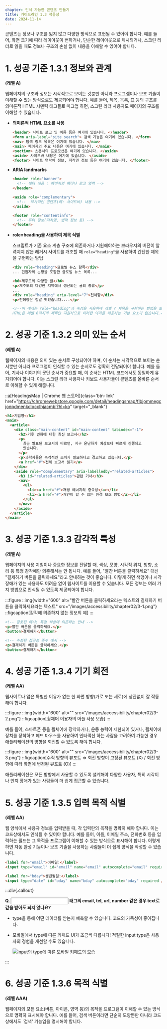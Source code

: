 ```yaml
---
chapter: 인식 가능한 콘텐츠 만들기
title: 가이드라인 1.3 적응성
date: 2024-11-14
---
```


콘텐츠는 정보나 구조를 잃지 않고 다양한 방식으로 표현될 수 있어야 합니다. 예를 들어, 화면 크기에 따라 레이아웃이 변하거나, 단순한 레이아웃으로 제시되거나, 스크린 리더로 읽을 때도 정보나 구조의 손실 없이 내용을 이해할 수 있어야 합니다.

# 1. 성공 기준 1.3.1 정보와 관계

**(레벨 A)**

웹페이지의 구조와 정보는 시각적으로 보이는 것뿐만 아니라 프로그램이나 보조 기술이 이해할 수 있는 방식으로도 제공되어야 합니다. 예를 들어, 제목, 목록, 표 등의 구조를 의미론적 HTML 시멘틱 태그들로 마크업 하면, 스크린 리더 사용자도 페이지의 구조를 이해할 수 있습니다.

- **의미론적 HTML 요소를 사용**
  ```html
  <header> 사이트 로고 및 이름 등은 여기에 있습니다. </header>
  <form aria-label="site search"> 검색 기능은 여기에 있습니다. </form>
  <nav> 탐색 링크 목록은 여기에 있습니다. </nav>
  <main> 페이지의 주요 내용은 여기에 있습니다. </main>
  <section> 스폰서의 프로모션은 여기에 있습니다. </aside>
  <aside> 사이드바 내용은 여기에 있습니다. </aside>
  <footer> 사이트 연락처 정보, 저작권 정보 등은 여기에 있습니다. </footer>
  ```
- **ARIA landmarks**

  ```html
  <header role="banner">
    <!-- 헤더 내용 : 페이지의 헤더나 로고 영역 -->
  </header>

  <aside role="complementary">
    <!--  부가적인 콘텐츠(예: 사이드바) 내용 -->
  </aside>

  <footer role="contentinfo">
    <!-- 푸터 정보(저작권, 법적 정보 등) -->
  </footer>
  ```

- **role=heading을 사용하여 제목 식별**

  스크립트가 기존 요소 계층 구조에 의존하거나 지원해야하는 브라우저의 버전이 알려지지 않은 레거시 사이트를 개조할 때 `role="heading"`을 사용하여 간단한 제목을 구현하는 방법

  ```html
  <div role="heading">글로벌 뉴스 항목</div>
  ... 편집자의 논평을 포함한 글로벌 뉴스 목록...

  <h6>제주도의 다양한 귤</h6>
  <p>제주도의 다양한 지역에서 생산되는 귤의 종류</p>
  ...
  <div role="heading" aria-level="7">천혜향</div>
  <p>천혜향은 정말 맛있습니다....</p>

  <!--이 예제는 role="heading"과 속성을 사용하여 레벨 7 제목을 구현하는 방법을 보여줍니다.
  HTML은 레벨 6까지의 제목만 지원하므로 이러한 의미를 제공하는 기본 요소가 없습니다.-->
  ```

# 2. 성공 기준 1.3.2 의미 있는 순서

**(레벨 A)**

웹페이지의 내용은 의미 있는 순서로 구성되어야 하며, 이 순서는 시각적으로 보이는 순서뿐만 아니라 프로그램이 인식할 수 있는 순서로도 정확히 전달되어야 합니다. 예를 들어, 기사나 이야기의 문단 순서가 중요할 때, 이 순서는 HTML 코드에서도 동일하게 유지되어야 합니다. 이는 스크린 리더 사용자나 키보드 사용자들이 콘텐츠를 올바른 순서로 이해할 수 있게 해줍니다.

::a[HeadingsMap | Chrome 웹 스토어]{class='btn-link' href="https://chromewebstore.google.com/detail/headingsmap/flbjommegcjonpdmenkdiocclhjacmbi?hl=ko" target="\_blank"}

```html
<h1>기업명</h1>
<main>
  <article>
    <div class="main-content" id="main-content" tabindex="-1">
      <h2>기후 변화에 대한 최신 보고서</h2>
      <p>
        최근 발표된 보고서에 따르면, 지구 온난화가 예상보다 빠르게 진행되고
        있습니다.
      </p>
      <p>과학자들은 즉각적인 조치가 필요하다고 경고하고 있습니다.</p>
      <a href="#">전체 보고서 읽기</a>
    </div>
    <aside role="complementary" aria-labelledby="related-articles">
      <h3 id="related-articles">관련 기사</h3>
      <nav>
        <ul>
          <li><a href="#">재생 에너지의 중요성</a></li>
          <li><a href="#">개인이 할 수 있는 환경 보호 방법</a></li>
        </ul>
      </nav>
    </aside>
  </article>
</main>
```

# 3. 성공 기준 1.3.3 감각적 특성

**(레벨 A)**

웹페이지의 사용 지침이나 중요한 정보를 전달할 때, 색상, 모양, 시각적 위치, 방향, 소리 등 특정 감각에만 의존해서는 안 됩니다. 예를 들어, "빨간 버튼을 클릭하세요" 대신 "결제하기 버튼을 클릭하세요"라고 안내하는 것이 좋습니다. 이렇게 하면 색맹이나 시각 장애가 있는 사용자도 어려움 없이 웹사이트를 이용할 수 있습니다. 모든 정보는 여러 가지 방법으로 인식될 수 있도록 제공되어야 합니다.

:::figure
::img{width="600" alt="빨간 버튼을 클릭하세요라는 텍스트와 결제하기 버튼을 클릭하세요라는 텍스트" src="/images/accessibility/chapter02/3-1.png"}
::figcaption[감각에 의존하지 않는 정보의 예]
:::

```html
<!-- 잘못된 예시: 특정 색상에 의존하는 안내 -->
<p>빨간 버튼을 클릭하세요.</p>
<button>결제하기</button>

<!-- 수정된 접근성 준수 예시 -->
<p>결제하기 버튼을 클릭하세요.</p>
<button>결제하기</button>
```

# 4. 성공 기준 1.3.4 **기기 회전**

**(레벨 AA)**

웹사이트나 앱은 특별한 이유가 없는 한 화면 방향(가로 또는 세로)에 상관없이 잘 작동해야 합니다.

:::figure
::img{width="600" alt="" src="/images/accessibility/chapter02/3-2.png"}
::figcaption[휠체어 이용자의 어플 사용 모습]
:::

예를 들어, 스마트폰 등을 휠체어에 장착하거나, 운동 능력이 제한되어 있거나, 휠체어에 장치를 장착하고 헤드 마우스를 사용하여 인터랙션 하는 사람을 고려하여 가능한 경우 애플리케이션의 방향을 회전할 수 있도록 해야 합니다.

:::figure
::img{width="600" alt="" src="/images/accessibility/chapter02/3-3.png"}
::figcaption[수직 방향의 뷰포트 ⇒ 회전 방향이 고정된 뷰포트 (X) / 회전 방향에 따라 화면에 변경된 뷰포트 (O)]
:::

애플리케이션은 모든 방향에서 사용할 수 있도록 설계해야 다양한 사용자, 특히 시각이나 인지 장애가 있는 사람들이 더 쉽게 접근할 수 있습니다.

# 5. 성공 기준 1.3.5 입력 목적 식별

**(레벨 AA)**

웹 양식에서 사용자 정보를 입력받을 때, 각 입력란의 목적을 명확히 해야 합니다. 이는 코드상에서도 인식될 수 있어야 합니다. 예를 들어, 이름, 이메일 주소, 전화번호 등을 입력하는 필드는 그 목적을 프로그램이 이해할 수 있는 방식으로 표시해야 합니다. 이렇게 하면 자동 완성 기능이나 보조 기술을 사용하는 사람들이 더 쉽게 양식을 작성할 수 있습니다.

```html
<label for="email">이메일:</label>
<input type="email" id="email" name="email" autocomplete="email" required />

<label for="bday">생년월일:</label>
<input type="date" id="bday" name="bday" autocomplete="bday" required />
```

:::div{.callout}

**Q. <input> 태그의 email, tel, url, number 같은 경우 text로 값을 받아도 되지 않나요?**

- type을 통해 어떤 데이터를 받는지 예측할 수 있습니다. 코드의 가독성이 좋아집니다.
- 모바일에서 type에 따른 키패드 UI가 조금씩 다릅니다! 적절한 input type은 사용자의 경험을 개선할 수도 있습니다.

  ![](/images/accessibility/chapter02/3-4.png 'input의 type에 따른 모바일 키패드의 모습')

:::

# 6. 성공 기준 1.3.6 목적 식별

**(레벨 AAA)**

웹페이지의 모든 요소(버튼, 아이콘, 영역 등)의 목적을 프로그램이 이해할 수 있는 방식으로 명확히 표시해야 합니다. 예를 들어, 검색 버튼이라면 단순히 모양뿐만 아니라 코드상에서도 '검색' 기능임을 명시해야 합니다.
